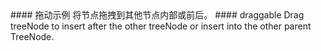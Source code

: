 <cn>
#### 拖动示例
将节点拖拽到其他节点内部或前后。
</cn>

<us>
#### draggable
Drag treeNode to insert after the other treeNode or insert into the other parent TreeNode.
</us>
